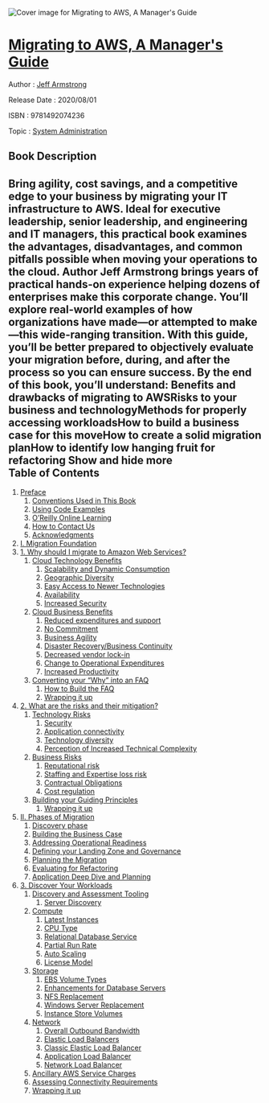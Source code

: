 ![Cover image for Migrating to AWS, A Manager&#39;s Guide](https://imgdetail.ebookreading.net/cover/cover/20200215/EB9781492074236.jpg)

[Migrating to AWS, A Manager&#39;s Guide](https://ebookreading.net/view/book/Migrating+to+AWS%2C+A+Manager%26%2339%3Bs+Guide-EB9781492074236_1.html "Migrating to AWS, A Manager&#39;s Guide")
====================================================================================================================

Author : [Jeff Armstrong](https://ebookreading.net/search/author/Jeff+Armstrong)

Release Date : 2020/08/01

ISBN : 9781492074236

Topic : [System Administration](https://ebookreading.net/search/category/system-administration)

Book Description
-----------------

 Bring agility, cost savings, and a competitive edge to your business by migrating your IT infrastructure to AWS. Ideal for executive leadership, senior leadership, and engineering and IT managers, this practical book examines the advantages, disadvantages, and common pitfalls possible when moving your operations to the cloud.
Author Jeff Armstrong brings years of practical hands-on experience helping dozens of enterprises make this corporate change. You’ll explore real-world examples of how organizations have made—or attempted to make—this wide-ranging transition. With this guide, you’ll be better prepared to objectively evaluate your migration before, during, and after the process so you can ensure success.
By the end of this book, you’ll understand:
Benefits and drawbacks of migrating to AWSRisks to your business and technologyMethods for properly accessing workloadsHow to build a business case for this moveHow to create a solid migration planHow to identify low hanging fruit for refactoring        Show and hide more                
Table of Contents
-----------------

1. [Preface](https://ebookreading.net/view/book/Migrating+to+AWS%2C+A+Manager%26%2339%3Bs+Guide-EB9781492074236_4.html#idm45265119170584)
    1. [Conventions Used in This Book](https://ebookreading.net/view/book/Migrating+to+AWS%2C+A+Manager%26%2339%3Bs+Guide-EB9781492074236_4.html#idm45265119168904)
    1. [Using Code Examples](https://ebookreading.net/view/book/Migrating+to+AWS%2C+A+Manager%26%2339%3Bs+Guide-EB9781492074236_4.html#idm45265120421528)
    1. [O’Reilly Online Learning](https://ebookreading.net/view/book/Migrating+to+AWS%2C+A+Manager%26%2339%3Bs+Guide-EB9781492074236_4.html#idm45265119162200)
    1. [How to Contact Us](https://ebookreading.net/view/book/Migrating+to+AWS%2C+A+Manager%26%2339%3Bs+Guide-EB9781492074236_4.html#idm45265120412216)
    1. [Acknowledgments](https://ebookreading.net/view/book/Migrating+to+AWS%2C+A+Manager%26%2339%3Bs+Guide-EB9781492074236_4.html#idm45265119145688)
1. [I. Migration Foundation](https://ebookreading.net/view/book/Migrating+to+AWS%2C+A+Manager%26%2339%3Bs+Guide-EB9781492074236_5.html#part1)
1. [1. Why should I migrate to Amazon Web Services?](https://ebookreading.net/view/book/Migrating+to+AWS%2C+A+Manager%26%2339%3Bs+Guide-EB9781492074236_6.html#ch1)
    1. [Cloud Technology Benefits](https://ebookreading.net/view/book/Migrating+to+AWS%2C+A+Manager%26%2339%3Bs+Guide-EB9781492074236_6.html#idm45265119124104)
        1. [Scalability and Dynamic Consumption](https://ebookreading.net/view/book/Migrating+to+AWS%2C+A+Manager%26%2339%3Bs+Guide-EB9781492074236_6.html#idm45265119111608)
        1. [Geographic Diversity](https://ebookreading.net/view/book/Migrating+to+AWS%2C+A+Manager%26%2339%3Bs+Guide-EB9781492074236_6.html#idm45265119067960)
        1. [Easy Access to Newer Technologies](https://ebookreading.net/view/book/Migrating+to+AWS%2C+A+Manager%26%2339%3Bs+Guide-EB9781492074236_6.html#easy)
        1. [Availability](https://ebookreading.net/view/book/Migrating+to+AWS%2C+A+Manager%26%2339%3Bs+Guide-EB9781492074236_6.html#idm45265119030056)
        1. [Increased Security](https://ebookreading.net/view/book/Migrating+to+AWS%2C+A+Manager%26%2339%3Bs+Guide-EB9781492074236_6.html#idm45265118959192)
    1. [Cloud Business Benefits](https://ebookreading.net/view/book/Migrating+to+AWS%2C+A+Manager%26%2339%3Bs+Guide-EB9781492074236_6.html#idm45265118924536)
        1. [Reduced expenditures and support](https://ebookreading.net/view/book/Migrating+to+AWS%2C+A+Manager%26%2339%3Bs+Guide-EB9781492074236_6.html#idm45265118887272)
        1. [No Commitment](https://ebookreading.net/view/book/Migrating+to+AWS%2C+A+Manager%26%2339%3Bs+Guide-EB9781492074236_6.html#idm45265118887016)
        1. [Business Agility](https://ebookreading.net/view/book/Migrating+to+AWS%2C+A+Manager%26%2339%3Bs+Guide-EB9781492074236_6.html#idm45265118864312)
        1. [Disaster Recovery/Business Continuity](https://ebookreading.net/view/book/Migrating+to+AWS%2C+A+Manager%26%2339%3Bs+Guide-EB9781492074236_6.html#drbc)
        1. [Decreased vendor lock-in](https://ebookreading.net/view/book/Migrating+to+AWS%2C+A+Manager%26%2339%3Bs+Guide-EB9781492074236_6.html#idm45265118829896)
        1. [Change to Operational Expenditures](https://ebookreading.net/view/book/Migrating+to+AWS%2C+A+Manager%26%2339%3Bs+Guide-EB9781492074236_6.html#opex)
        1. [Increased Productivity](https://ebookreading.net/view/book/Migrating+to+AWS%2C+A+Manager%26%2339%3Bs+Guide-EB9781492074236_6.html#idm45265118810856)
    1. [Converting your “Why” into an FAQ](https://ebookreading.net/view/book/Migrating+to+AWS%2C+A+Manager%26%2339%3Bs+Guide-EB9781492074236_6.html#idm45265118888392)
        1. [How to Build the FAQ](https://ebookreading.net/view/book/Migrating+to+AWS%2C+A+Manager%26%2339%3Bs+Guide-EB9781492074236_6.html#idm45265118788872)
        1. [Wrapping it up](https://ebookreading.net/view/book/Migrating+to+AWS%2C+A+Manager%26%2339%3Bs+Guide-EB9781492074236_6.html#idm45265118772360)
1. [2. What are the risks and their mitigation?](https://ebookreading.net/view/book/Migrating+to+AWS%2C+A+Manager%26%2339%3Bs+Guide-EB9781492074236_7.html#ch2)
    1. [Technology Risks](https://ebookreading.net/view/book/Migrating+to+AWS%2C+A+Manager%26%2339%3Bs+Guide-EB9781492074236_7.html#idm45265118787128)
        1. [Security](https://ebookreading.net/view/book/Migrating+to+AWS%2C+A+Manager%26%2339%3Bs+Guide-EB9781492074236_7.html#idm45265118766856)
        1. [Application connectivity](https://ebookreading.net/view/book/Migrating+to+AWS%2C+A+Manager%26%2339%3Bs+Guide-EB9781492074236_7.html#appcon)
        1. [Technology diversity](https://ebookreading.net/view/book/Migrating+to+AWS%2C+A+Manager%26%2339%3Bs+Guide-EB9781492074236_7.html#idm45265118656744)
        1. [Perception of Increased Technical Complexity](https://ebookreading.net/view/book/Migrating+to+AWS%2C+A+Manager%26%2339%3Bs+Guide-EB9781492074236_7.html#idm45265118613032)
    1. [Business Risks](https://ebookreading.net/view/book/Migrating+to+AWS%2C+A+Manager%26%2339%3Bs+Guide-EB9781492074236_7.html#idm45265118600600)
        1. [Reputational risk](https://ebookreading.net/view/book/Migrating+to+AWS%2C+A+Manager%26%2339%3Bs+Guide-EB9781492074236_7.html#idm45265118584904)
        1. [Staffing and Expertise loss risk](https://ebookreading.net/view/book/Migrating+to+AWS%2C+A+Manager%26%2339%3Bs+Guide-EB9781492074236_7.html#idm45265118581576)
        1. [Contractual Obligations](https://ebookreading.net/view/book/Migrating+to+AWS%2C+A+Manager%26%2339%3Bs+Guide-EB9781492074236_7.html#idm45265118577080)
        1. [Cost regulation](https://ebookreading.net/view/book/Migrating+to+AWS%2C+A+Manager%26%2339%3Bs+Guide-EB9781492074236_7.html#idm45265118576504)
    1. [Building your Guiding Principles](https://ebookreading.net/view/book/Migrating+to+AWS%2C+A+Manager%26%2339%3Bs+Guide-EB9781492074236_7.html#idm45265118552168)
        1. [Wrapping it up](https://ebookreading.net/view/book/Migrating+to+AWS%2C+A+Manager%26%2339%3Bs+Guide-EB9781492074236_7.html#idm45265118504024)
1. [II. Phases of Migration](https://ebookreading.net/view/book/Migrating+to+AWS%2C+A+Manager%26%2339%3Bs+Guide-EB9781492074236_8.html#part2)
    1. [Discovery phase](https://ebookreading.net/view/book/Migrating+to+AWS%2C+A+Manager%26%2339%3Bs+Guide-EB9781492074236_8.html#idm45265118496648)
    1. [Building the Business Case](https://ebookreading.net/view/book/Migrating+to+AWS%2C+A+Manager%26%2339%3Bs+Guide-EB9781492074236_8.html#idm45265118509240)
    1. [Addressing Operational Readiness](https://ebookreading.net/view/book/Migrating+to+AWS%2C+A+Manager%26%2339%3Bs+Guide-EB9781492074236_8.html#idm45265118513624)
    1. [Defining your Landing Zone and Governance](https://ebookreading.net/view/book/Migrating+to+AWS%2C+A+Manager%26%2339%3Bs+Guide-EB9781492074236_8.html#idm45265118506984)
    1. [Planning the Migration](https://ebookreading.net/view/book/Migrating+to+AWS%2C+A+Manager%26%2339%3Bs+Guide-EB9781492074236_8.html#idm45265118492760)
    1. [Evaluating for Refactoring](https://ebookreading.net/view/book/Migrating+to+AWS%2C+A+Manager%26%2339%3Bs+Guide-EB9781492074236_8.html#idm45265118491512)
    1. [Application Deep Dive and Planning](https://ebookreading.net/view/book/Migrating+to+AWS%2C+A+Manager%26%2339%3Bs+Guide-EB9781492074236_8.html#idm45265118485896)
1. [3. Discover Your Workloads](https://ebookreading.net/view/book/Migrating+to+AWS%2C+A+Manager%26%2339%3Bs+Guide-EB9781492074236_9.html#discover)
    1. [Discovery and Assessment Tooling](https://ebookreading.net/view/book/Migrating+to+AWS%2C+A+Manager%26%2339%3Bs+Guide-EB9781492074236_9.html#idm45265118474136)
        1. [Server Discovery](https://ebookreading.net/view/book/Migrating+to+AWS%2C+A+Manager%26%2339%3Bs+Guide-EB9781492074236_9.html#idm45265118468200)
    1. [Compute](https://ebookreading.net/view/book/Migrating+to+AWS%2C+A+Manager%26%2339%3Bs+Guide-EB9781492074236_9.html#idm45265118466776)
        1. [Latest Instances](https://ebookreading.net/view/book/Migrating+to+AWS%2C+A+Manager%26%2339%3Bs+Guide-EB9781492074236_9.html#idm45265118429064)
        1. [CPU Type](https://ebookreading.net/view/book/Migrating+to+AWS%2C+A+Manager%26%2339%3Bs+Guide-EB9781492074236_9.html#idm45265118373896)
        1. [Relational Database Service](https://ebookreading.net/view/book/Migrating+to+AWS%2C+A+Manager%26%2339%3Bs+Guide-EB9781492074236_9.html#idm45265118377944)
        1. [Partial Run Rate](https://ebookreading.net/view/book/Migrating+to+AWS%2C+A+Manager%26%2339%3Bs+Guide-EB9781492074236_9.html#idm45265118369016)
        1. [Auto Scaling](https://ebookreading.net/view/book/Migrating+to+AWS%2C+A+Manager%26%2339%3Bs+Guide-EB9781492074236_9.html#idm45265118364072)
        1. [License Model](https://ebookreading.net/view/book/Migrating+to+AWS%2C+A+Manager%26%2339%3Bs+Guide-EB9781492074236_9.html#idm45265118345064)
    1. [Storage](https://ebookreading.net/view/book/Migrating+to+AWS%2C+A+Manager%26%2339%3Bs+Guide-EB9781492074236_9.html#idm45265118337048)
        1. [EBS Volume Types](https://ebookreading.net/view/book/Migrating+to+AWS%2C+A+Manager%26%2339%3Bs+Guide-EB9781492074236_9.html#idm45265118347720)
        1. [Enhancements for Database Servers](https://ebookreading.net/view/book/Migrating+to+AWS%2C+A+Manager%26%2339%3Bs+Guide-EB9781492074236_9.html#idm45265118339864)
        1. [NFS Replacement](https://ebookreading.net/view/book/Migrating+to+AWS%2C+A+Manager%26%2339%3Bs+Guide-EB9781492074236_9.html#idm45265118320920)
        1. [Windows Server Replacement](https://ebookreading.net/view/book/Migrating+to+AWS%2C+A+Manager%26%2339%3Bs+Guide-EB9781492074236_9.html#idm45265118328968)
        1. [Instance Store Volumes](https://ebookreading.net/view/book/Migrating+to+AWS%2C+A+Manager%26%2339%3Bs+Guide-EB9781492074236_9.html#idm45265118329672)
    1. [Network](https://ebookreading.net/view/book/Migrating+to+AWS%2C+A+Manager%26%2339%3Bs+Guide-EB9781492074236_9.html#idm45265118336792)
        1. [Overall Outbound Bandwidth](https://ebookreading.net/view/book/Migrating+to+AWS%2C+A+Manager%26%2339%3Bs+Guide-EB9781492074236_9.html#bandwidth)
        1. [Elastic Load Balancers](https://ebookreading.net/view/book/Migrating+to+AWS%2C+A+Manager%26%2339%3Bs+Guide-EB9781492074236_9.html#idm45265118324360)
        1. [Classic Elastic Load Balancer](https://ebookreading.net/view/book/Migrating+to+AWS%2C+A+Manager%26%2339%3Bs+Guide-EB9781492074236_9.html#idm45265118299464)
        1. [Application Load Balancer](https://ebookreading.net/view/book/Migrating+to+AWS%2C+A+Manager%26%2339%3Bs+Guide-EB9781492074236_9.html#idm45265118305416)
        1. [Network Load Balancer](https://ebookreading.net/view/book/Migrating+to+AWS%2C+A+Manager%26%2339%3Bs+Guide-EB9781492074236_9.html#idm45265118292296)
    1. [Ancillary AWS Service Charges](https://ebookreading.net/view/book/Migrating+to+AWS%2C+A+Manager%26%2339%3Bs+Guide-EB9781492074236_9.html#ancillary)
    1. [Assessing Connectivity Requirements](https://ebookreading.net/view/book/Migrating+to+AWS%2C+A+Manager%26%2339%3Bs+Guide-EB9781492074236_9.html#idm45265118282568)
    1. [Wrapping it up](https://ebookreading.net/view/book/Migrating+to+AWS%2C+A+Manager%26%2339%3Bs+Guide-EB9781492074236_9.html#idm45265118287400)
